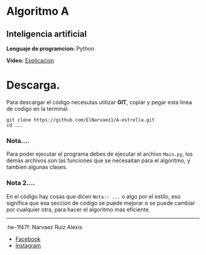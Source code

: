 # Algoritmo A 
## Inteligencia artificial

__Lenguaje de programcion:__ Python

__Video:__  [Explicacion](https://www.youtube.com/watch?v=X-5JMScsZ14:// "Explicacion")

# Descarga.
Para descargar el codigo necesutas utilizar **GIT**, copiar y pegar esta linea de codigo en la terminal.
```
git clone https://github.com/ElNarvaez1/A-estrella.git
cd ...
```

### Nota....
Para poder ejecutar el programa debes de ejecutar el archivo `Main.py`,
los demas archivos son las funciones que se necesaitan para el algoritmo,
y tambien algunas clases.

### Nota 2....
En el código hay cosas que dicen `Nota:: ...` o algo por el estilo, eso significa que esa seccion de codigo se puede mejorar o se puede cambiar por cualquier otra, para hacer el algoritmo mas eficiente.
___
:tw-1f47f: Narvaez Ruiz Alexis

* [Facebook](https://www.facebook.com/profile.php?id=100005124437628 "Facebook")
* [Instagram](https://www.instagram.com/alexis_narvaez_ruiz/?hl=es-la "Instagram")


